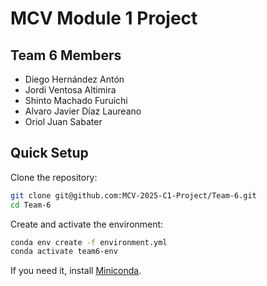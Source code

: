 # MCV Module 1 Project

## Team 6 Members
- Diego Hernández Antón
- Jordi Ventosa Altimira
- Shinto Machado Furuichi
- Alvaro Javier Díaz Laureano
- Oriol Juan Sabater

## Quick Setup

Clone the repository:

```bash
git clone git@github.com:MCV-2025-C1-Project/Team-6.git
cd Team-6
```

Create and activate the environment:

```bash
conda env create -f environment.yml
conda activate team6-env
```

<p>If you need it, install <a href="https://www.anaconda.com/docs/getting-started/miniconda/install">Miniconda</a>.</p>
